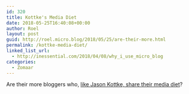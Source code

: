 ```yaml
---
id: 320
title: Kottke's Media Diet
date: 2018-05-25T16:40:08+00:00
author: Roel
layout: post
guid: http://roel.micro.blog/2018/05/25/are-their-more.html
permalink: /kottke-media-diet/
linked_list_url:
  - http://inessential.com/2018/04/08/why_i_use_micro_blog
categories:
  - Zomaar
---
```

Are their more bloggers who, [like Jason Kottke, share their media diet](https://kottke.org/18/05/my-media-diet-for-spring-2018)?
